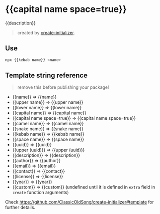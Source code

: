# {{capital name space=true}}

{{description}}

> created by [create-initializer](https://github.com/ClassicOldSong/create-initializer).

## Use

```bash
npx {{kebab name}} <name>
```

## Template string reference

> remove this before publishing your package!

- \{{name}} => {{name}}
- \{{upper name}} => {{upper name}}
- \{{lower name}} => {{lower name}}
- \{{capital name}} => {{capital name}}
- \{{capital name space=true}} => {{capital name space=true}}
- \{{camel name}} => {{camel name}}
- \{{snake name}} => {{snake name}}
- \{{kebab name}} => {{kebab name}}
- \{{space name}} => {{space name}}
- \{{uuid}} => {{uuid}}
- \{{upper (uuid)}} => {{upper (uuid)}}
- \{{description}} => {{description}}
- \{{author}} => {{author}}
- \{{email}} => {{email}}
- \{{contact}} => {{contact}}
- \{{license}} => {{license}}
- \{{year}} => {{year}}
- \{{custom}} => {{custom}} (undefined until it is defined in `extra` field in `create` function arguments)

Check https://github.com/ClassicOldSong/create-initializer#template for further details.
